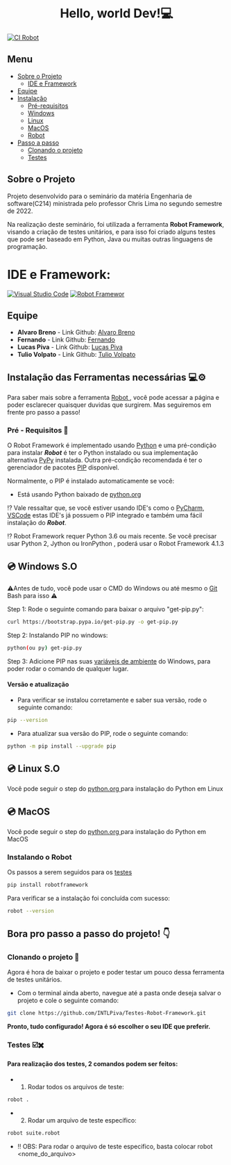 <h1 align="center"> Hello, world Dev!💻 </h1>

[![CI Robot](https://github.com/INTLPiva/Testes-Robot-Framework/actions/workflows/blank.yml/badge.svg)](https://github.com/INTLPiva/Testes-Robot-Framework/actions/workflows/blank.yml)

## Menu

- [Sobre o Projeto](#sobre-o-projeto)
   - [IDE e Framework](#IDE-e-framework)
- [Equipe](#equipe)
- [Instalação](#instalação-das-ferramentas-necessárias-%EF%B8%8F)
   - [Pré-requisitos](#pré---requisitos-)
   - [Windows](#-windows-so-)
   - [Linux](#-linux-so)
   - [MacOS](#-macos)
   - [Robot](#Instalando-o-Robot)
- [Passo a passo](#bora-pro-passo-a-passo-do-projeto-)
   - [Clonando o projeto](#clonando-o-projeto-)
   - [Testes](#testes-%EF%B8%8F%EF%B8%8F)


## Sobre o Projeto
Projeto desenvolvido para o seminário da matéria Engenharia de software(C214) ministrada pelo professor Chris Lima no segundo semestre de 2022.

Na realização deste seminário, foi utilizada a ferramenta **Robot Framework**, visando a criação de testes unitários, e para isso foi criado alguns testes que pode ser baseado em  Python, Java ou muitas outras linguagens de programação.

# IDE e Framework:
[![Visual Studio Code](https://img.shields.io/badge/Visual%20Studio%20Code-0078d7.svg?style=for-the-badge&logo=visual-studio-code&logoColor=white)](https://code.visualstudio.com/)
   [![Robot Framewor](https://img.shields.io/badge/Robot%20Framework-000000?style=for-the-badge&logo=robot-framework&logoColor=white)](https://robotframework.org/)


## Equipe
- **Alvaro Breno** - Link Github: [Alvaro Breno](https://www.github.com/AlvaroBreno)
- **Fernando** - Link Github: [Fernando](https://github.com/fernandoramborger)
- **Lucas Piva** - Link Github: [Lucas Piva](https://github.com/INTLPiva)
- **Tulio Volpato** - Link Github: [Tulio Volpato](https://github.com/tuliovolpato)


## Instalação das Ferramentas necessárias 💻⚙️
Para saber mais sobre a ferramenta <a href="https://robotframework.org/"> Robot </a>, você pode acessar a página e poder esclarecer quaisquer duvidas que surgirem. Mas seguiremos em frente pro passo a passo! 


### Pré - Requisitos 🎯
O Robot Framework é implementado usando <a href="https://www.python.org/">Python</a> e uma pré-condição para instalar ***Robot*** é ter o Python instalado ou sua implementação alternativa <a href="https://www.pypy.org/">PyPy</a> instalada. Outra pré-condição recomendada é ter o gerenciador de pacotes <a href="https://pypi.org/project/pip/">PIP</a> disponível.

Normalmente, o PIP é instalado automaticamente se você:
- Está usando Python baixado de <a href="https://www.python.org/">python.org</a>

⁉️ Vale ressaltar que, se você estiver usando IDE's como o <a href="https://www.jetbrains.com/pt-br/pycharm/">PyCharm</a>, <a href="https://code.visualstudio.com/">VSCode</a> estas IDE's já possuem o PIP integrado e também uma fácil instalação do ***Robot***.

⁉️ Robot Framework requer Python 3.6 ou mais recente. Se você precisar usar Python 2, Jython ou IronPython , poderá usar o Robot Framework 4.1.3

## <p>💿 Windows S.O </p>
<p>⚠️Antes de tudo, você pode usar o CMD do Windows ou até mesmo o <a href="https://dicasdeprogramacao.com.br/como-instalar-o-git-no-windows/">Git</a> Bash para isso ⚠️</p>

<p>Step 1: Rode o seguinte comando para baixar o arquivo "get-pip.py": </p>

```bash
curl https://bootstrap.pypa.io/get-pip.py -o get-pip.py
```

<p>Step 2: Instalando PIP no windows: </p>

```bash
python(ou py) get-pip.py
```

<p>Step 3: Adicione PIP nas suas <a href="https://www.noticiastecnicas.com/variaveis-de-ambiente-do-sistema-e-do-usuario-no-windows-explicadas/">variáveis de ambiente</a> do Windows, para poder rodar o comando de qualquer lugar. </p>

#### Versão e atualização
- Para verificar se instalou corretamente e saber sua versão, rode o seguinte comando:
```bash
pip --version
```

- Para atualizar sua versão do PIP, rode o seguinte comando:
```bash
python -m pip install --upgrade pip
```

## 💿 Linux S.O 

Você pode seguir o step do <a href ="https://python.org.br/instalacao-linux/">python.org </a> para instalação do Python em Linux


## 💿 MacOS
Você pode seguir o step do <a href ="https://python.org.br/instalacao-mac/">python.org </a> para instalação do Python em MacOS

### Instalando o Robot
Os passos a serem seguidos para os <a href="https://robotframework.org/?tab=1#getting-started"> testes </a>

```bash
pip install robotframework
```

Para verificar se a instalação foi concluída com sucesso:
```bash
robot --version
```

## <p>Bora pro passo a passo do projeto! 👇</p>
### Clonando o projeto 🔀
Agora é hora de baixar o projeto e poder testar um pouco dessa ferramenta de testes unitários.

- Com o terminal ainda aberto, navegue até a pasta onde deseja salvar o projeto e cole o seguinte comando:
```bash
git clone https://github.com/INTLPiva/Testes-Robot-Framework.git
```

**Pronto, tudo configurado! Agora é só escolher o seu IDE que preferir.** </p>

### Testes ☑️✖️
#### Para realização dos testes, 2 comandos podem ser feitos:
- 1) Rodar todos os arquivos de teste:
```bash
robot .
```

- 2) Rodar um arquivo de teste específico:
```bash
robot suite.robot
```

-	:bangbang: OBS: Para rodar o arquivo de teste especifico, basta colocar robot <nome_do_arquivo> 
